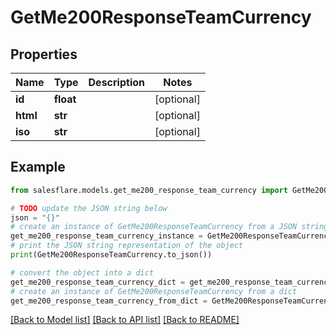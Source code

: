 # GetMe200ResponseTeamCurrency


## Properties

Name | Type | Description | Notes
------------ | ------------- | ------------- | -------------
**id** | **float** |  | [optional] 
**html** | **str** |  | [optional] 
**iso** | **str** |  | [optional] 

## Example

```python
from salesflare.models.get_me200_response_team_currency import GetMe200ResponseTeamCurrency

# TODO update the JSON string below
json = "{}"
# create an instance of GetMe200ResponseTeamCurrency from a JSON string
get_me200_response_team_currency_instance = GetMe200ResponseTeamCurrency.from_json(json)
# print the JSON string representation of the object
print(GetMe200ResponseTeamCurrency.to_json())

# convert the object into a dict
get_me200_response_team_currency_dict = get_me200_response_team_currency_instance.to_dict()
# create an instance of GetMe200ResponseTeamCurrency from a dict
get_me200_response_team_currency_from_dict = GetMe200ResponseTeamCurrency.from_dict(get_me200_response_team_currency_dict)
```
[[Back to Model list]](../README.md#documentation-for-models) [[Back to API list]](../README.md#documentation-for-api-endpoints) [[Back to README]](../README.md)


